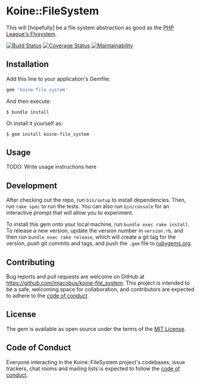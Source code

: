 # Koine::FileSystem

This will [hopefully] be a file system abstraction as good as the [PHP League's Flysystem](https://github.com/thephpleague/flysystem).

[![Build Status](https://travis-ci.org/mjacobus/koine-file_system.svg?branch=master)](https://travis-ci.org/mjacobus/koine-file_system)
[![Coverage Status](https://coveralls.io/repos/github/mjacobus/koine-file_system/badge.svg?branch=master)](https://coveralls.io/github/mjacobus/koine-file_system?branch=master)
[![Maintainability](https://api.codeclimate.com/v1/badges/ae41e3facbadaabaa463/maintainability)](https://codeclimate.com/github/mjacobus/koine-file_system/maintainability)

## Installation

Add this line to your application's Gemfile:

```ruby
gem 'koine-file_system'
```

And then execute:

    $ bundle install

Or install it yourself as:

    $ gem install koine-file_system

## Usage

TODO: Write usage instructions here

## Development

After checking out the repo, run `bin/setup` to install dependencies. Then, run `rake spec` to run the tests. You can also run `bin/console` for an interactive prompt that will allow you to experiment.

To install this gem onto your local machine, run `bundle exec rake install`. To release a new version, update the version number in `version.rb`, and then run `bundle exec rake release`, which will create a git tag for the version, push git commits and tags, and push the `.gem` file to [rubygems.org](https://rubygems.org).

## Contributing

Bug reports and pull requests are welcome on GitHub at https://github.com/mjacobus/koine-file_system. This project is intended to be a safe, welcoming space for collaboration, and contributors are expected to adhere to the [code of conduct](https://github.com/mjacobus/koine-file_system/blob/master/CODE_OF_CONDUCT.md).


## License

The gem is available as open source under the terms of the [MIT License](https://opensource.org/licenses/MIT).

## Code of Conduct

Everyone interacting in the Koine::FileSystem project's codebases, issue trackers, chat rooms and mailing lists is expected to follow the [code of conduct](https://github.com/mjacobus/koine-file_system/blob/master/CODE_OF_CONDUCT.md).
